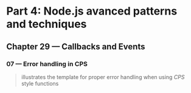 # Part 4: Node.js avanced patterns and techniques
## Chapter 29 &mdash; Callbacks and Events
### 07 &mdash; Error handling in CPS
> illustrates the template for proper error handling when using *CPS* style functions

